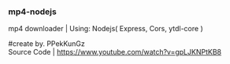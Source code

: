 ### mp4-nodejs
mp4 downloader | Using: Nodejs( Express, Cors, ytdl-core )

#create by. PPekKunGz <br>
Source Code | https://www.youtube.com/watch?v=gpLJKNPtKB8
